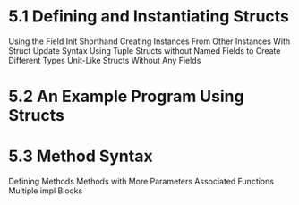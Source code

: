 # 5.1 Defining and Instantiating Structs
Using the Field Init Shorthand
Creating Instances From Other Instances With Struct Update Syntax
Using Tuple Structs without Named Fields to Create Different Types
Unit-Like Structs Without Any Fields
# 5.2 An Example Program Using Structs
# 5.3 Method Syntax
Defining Methods
Methods with More Parameters
Associated Functions
Multiple impl Blocks
